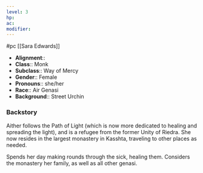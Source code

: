 ```yaml
---
level: 3
hp: 
ac: 
modifier: 
---
```

 #pc [[Sara Edwards]]

* **Alignment**:: 
* **Class**:: Monk
* **Subclass**:: Way of Mercy
* **Gender**:: Female
* **Pronouns**:: she/her
* **Race**:: Air Genasi
* **Background**:: Street Urchin

### Backstory

Aither follows the Path of Light (which is now more dedicated to healing and spreading the light), and is a refugee from the former Unity of Riedra. She now resides in the largest monastery in Kasshta, traveling to other places as needed.

Spends her day making rounds through the sick, healing them. Considers the monastery her family, as well as all other genasi.
